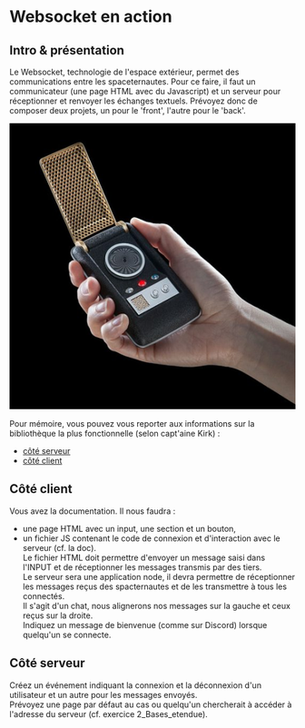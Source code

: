 # Websocket en action
## Intro & présentation
Le Websocket, technologie de l'espace extérieur, permet des communications entre les spaceternautes. Pour ce faire, il faut un communicateur (une page HTML avec du Javascript) et un serveur pour réceptionner et renvoyer les échanges textuels. Prévoyez donc de composer deux projets, un pour le 'front', l'autre pour le 'back'.  
  
![Roger, vous me recevez ?](images/startrek.jpg)  

Pour mémoire, vous pouvez vous reporter aux informations sur la bibliothèque la plus fonctionnelle (selon capt'aine Kirk) :  
- [côté serveur](https://socket.io/docs/server-api/)  
- [côté client](https://socket.io/docs/client-api/)

## Côté client
Vous avez la documentation. Il nous faudra :
- une page HTML avec un input, une section et un bouton,
- un fichier JS contenant le code de connexion et d'interaction avec le serveur (cf. la doc).  
Le fichier HTML doit permettre d'envoyer un message saisi dans l'INPUT et de réceptionner les messages transmis par des tiers.  
Le serveur sera une application node, il devra permettre de réceptionner les messages reçus des spacternautes et de les transmettre à tous les connectés.  
Il s'agit d'un chat, nous alignerons nos messages sur la gauche et ceux reçus sur la droite.  
Indiquez un message de bienvenue (comme sur Discord) lorsque quelqu'un se connecte.  
## Côté serveur
Créez un événement indiquant la connexion et la déconnexion d'un utilisateur et un autre pour les messages envoyés.  
Prévoyez une page par défaut au cas ou quelqu'un chercherait à accéder à l'adresse du serveur (cf. exercice 2_Bases_etendue).  